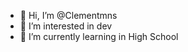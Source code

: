 - 👋 Hi, I’m @Clementmns
- 👀 I’m interested in dev
- 🌱 I’m currently learning in High School

<!---
Clementmns/Clementmns is a ✨ special ✨ repository because its `README.md` (this file) appears on your GitHub profile.
You can click the Preview link to take a look at your changes.
--->
